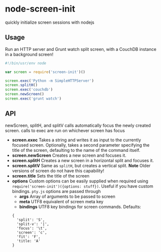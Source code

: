 node-screen-init
================

quickly initialize screen sessions with nodejs

## Usage

Run an HTTP server and Grunt watch split screen, with a CouchDB instance in a background screen!

```Javascript
#!/bin/usr/env node

var screen = require('screen-init')()

screen.exec('Python -m SimpleHTTPServer')
screen.splitH()
screen.exec('couchdb')
screen.newScreen()
screen.exec('grunt watch')
```

## API

newScreen, splitH, and splitV calls automatically focus the newly created screen.
calls to exec are run on whichever screen has focus

+ **screen.exec**
Takes a string and writes it as input to the currently focused screen.
Optionally, takes a second parameter specifying the title of the screen,
defaulting to the name of the command itself.
+ **screen.newScreen**
Creates a new screen and focuses it.
+ **screen.splitH**
Creates a new screen in a horizontal split and focuses it.
+ **screen.splitV**
Same as `splitH`, but creates a vertical split. **Note** Older versions of screen do not have this capability!
+ **screen.title**
Sets the title of the screen
+ **options**
Custom options can be easily supplied when required using `require('screen-init')({options: stuff})`.
Useful if you have custom bindings. `pty.js` options are passed through
  + **args**
  Array of arguments to be passed to screen
  + **meta**
  UTF8 equivalent of screen meta key
  + **bindings**
  UTF8 key bindings for screen commands. Defaults:
  ```
  {
    'split': 'S',
    'split-v': '|',
    'focus': '\t',
    'screen': 'c',
    'fit': 'F',
    'title: 'A'
  }
  ```

